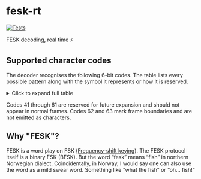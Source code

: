 # fesk-rt
[![Tests](https://github.com/eiriksm/fesk-rt/actions/workflows/test.yml/badge.svg)](https://github.com/eiriksm/fesk-rt/actions/workflows/test.yml)

FESK decoding, real time ⚡

## Supported character codes

The decoder recognises the following 6-bit codes. The table lists every
possible pattern along with the symbol it represents or how it is reserved.

<details>
  <summary>Click to expand full table</summary>

| Bits    | Decimal | Symbol            | Notes                         |
| ------- | ------- | ----------------- | ----------------------------- |
| `000000` | 0 | `a` | |
| `000001` | 1 | `b` | |
| `000010` | 2 | `c` | |
| `000011` | 3 | `d` | |
| `000100` | 4 | `e` | |
| `000101` | 5 | `f` | |
| `000110` | 6 | `g` | |
| `000111` | 7 | `h` | |
| `001000` | 8 | `i` | |
| `001001` | 9 | `j` | |
| `001010` | 10 | `k` | |
| `001011` | 11 | `l` | |
| `001100` | 12 | `m` | |
| `001101` | 13 | `n` | |
| `001110` | 14 | `o` | |
| `001111` | 15 | `p` | |
| `010000` | 16 | `q` | |
| `010001` | 17 | `r` | |
| `010010` | 18 | `s` | |
| `010011` | 19 | `t` | |
| `010100` | 20 | `u` | |
| `010101` | 21 | `v` | |
| `010110` | 22 | `w` | |
| `010111` | 23 | `x` | |
| `011000` | 24 | `y` | |
| `011001` | 25 | `z` | |
| `011010` | 26 | `0` | |
| `011011` | 27 | `1` | |
| `011100` | 28 | `2` | |
| `011101` | 29 | `3` | |
| `011110` | 30 | `4` | |
| `011111` | 31 | `5` | |
| `100000` | 32 | `6` | |
| `100001` | 33 | `7` | |
| `100010` | 34 | `8` | |
| `100011` | 35 | `9` | |
| `100100` | 36 | Space (` `) | |
| `100101` | 37 | `,` | |
| `100110` | 38 | `:` | |
| `100111` | 39 | `'` | |
| `101000` | 40 | `"` | |
| `101001` | 41 | — | Reserved for future expansion |
| `101010` | 42 | — | Reserved for future expansion |
| `101011` | 43 | — | Reserved for future expansion |
| `101100` | 44 | — | Reserved for future expansion |
| `101101` | 45 | — | Reserved for future expansion |
| `101110` | 46 | — | Reserved for future expansion |
| `101111` | 47 | — | Reserved for future expansion |
| `110000` | 48 | — | Reserved for future expansion |
| `110001` | 49 | — | Reserved for future expansion |
| `110010` | 50 | — | Reserved for future expansion |
| `110011` | 51 | — | Reserved for future expansion |
| `110100` | 52 | — | Reserved for future expansion |
| `110101` | 53 | — | Reserved for future expansion |
| `110110` | 54 | — | Reserved for future expansion |
| `110111` | 55 | — | Reserved for future expansion |
| `111000` | 56 | — | Reserved for future expansion |
| `111001` | 57 | — | Reserved for future expansion |
| `111010` | 58 | — | Reserved for future expansion |
| `111011` | 59 | — | Reserved for future expansion |
| `111100` | 60 | — | Reserved for future expansion |
| `111101` | 61 | — | Reserved for future expansion |
| `111110` | 62 | — | Frame start marker |
| `111111` | 63 | — | Frame end marker |

</details>

Codes 41 through 61 are reserved for future expansion and should not appear in
normal frames. Codes 62 and 63 mark frame boundaries and are not emitted as
characters.

## Why "FESK"?
FESK is a word play on FSK [(Frequency-shift keying](https://en.wikipedia.org/wiki/Frequency-shift_keying)). The FESK protocol itself is a binary FSK (BFSK). But the word “fesk” means “fish” in northern Norwegian dialect. Coincidentally, in Norway, I would say one can also use the word as a mild swear word. Something like “what the fish” or “oh… fish!”

